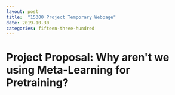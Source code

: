 ```yaml
---
layout: post
title:  "15300 Project Temporary Webpage"
date: 2019-10-30
categories: fifteen-three-hundred
---
```


# Project Proposal: Why aren't we using Meta-Learning for Pretraining?


